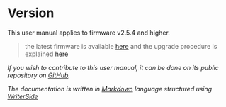 # Version  
This user manual applies to firmware v2.5.4 and higher.
> the latest firmware is available [here](https://github.com/SebKister/Mnemo-V2/releases) and 
> the upgrade procedure is explained [here](Firmware-Upgrade.md)
>
 _If you wish to contribute to this user manual, it can be done on its public repository on [GitHub](https://github.com/SebKister/MNemoV2Documentation)._

 _The documentation is written in [Markdown](https://www.markdownguide.org/) language structured using [WriterSide](https://www.jetbrains.com/writerside/)_
